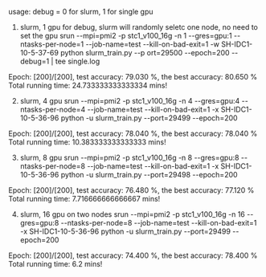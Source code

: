 usage: debug = 0 for slurm, 1 for single gpu



1) slurm, 1 gpu for debug, slurm will randomly seletc one node, no need to set the gpu
srun --mpi=pmi2 -p stc1_v100_16g -n 1 --gres=gpu:1 --ntasks-per-node=1  --job-name=test --kill-on-bad-exit=1 -w SH-IDC1-10-5-37-69 python slurm_train.py --p
ort=29500 --epoch=200 --debug=1 | tee single.log 

Epoch: [200]/[200], test accuracy: 79.030 %,  the best accuracy: 80.650 %
Total running time: 24.733333333333334 mins!

2) slurm, 4 gpu 
srun --mpi=pmi2 -p stc1_v100_16g -n 4 --gres=gpu:4 --ntasks-per-node=4  --job-name=test --kill-on-bad-exit=1 -x SH-IDC1-10-5-36-96 python -u slurm_train.py --port=29499 --epoch=200

Epoch: [200]/[200], test accuracy: 78.040 %,  the best accuracy: 78.040 %
Total running time: 10.383333333333333 mins!

3) slurm, 8 gpu
srun --mpi=pmi2 -p stc1_v100_16g -n 8 --gres=gpu:8 --ntasks-per-node=8  --job-name=test --kill-on-bad-exit=1 -x SH-IDC1-10-5-36-96 python -u slurm_train.py --port=29498 --epoch=200

Epoch: [200]/[200], test accuracy: 76.480 %,  the best accuracy: 77.120 %
Total running time: 7.716666666666667 mins!

4) slurm, 16 gpu on two nodes 
srun --mpi=pmi2 -p stc1_v100_16g -n 16 --gres=gpu:8 --ntasks-per-node=8  --job-name=test --kill-on-bad-exit=1 -x SH-IDC1-10-5-36-96 python -u slurm_train.py --port=29499 --epoch=200

Epoch: [200]/[200], test accuracy: 74.400 %,  the best accuracy: 78.400 %
Total running time: 6.2 mins!